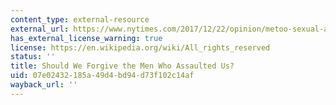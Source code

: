 ```yaml
---
content_type: external-resource
external_url: https://www.nytimes.com/2017/12/22/opinion/metoo-sexual-assault-forgiveness.html?ribbon-ad-idx=3&rref=opinion&module=Ribbon&version=context%C2%AEion=Header&action=click&contentCollection=Opinion&pgtype=article
has_external_license_warning: true
license: https://en.wikipedia.org/wiki/All_rights_reserved
status: ''
title: Should We Forgive the Men Who Assaulted Us?
uid: 07e02432-185a-49d4-bd94-d73f102c14af
wayback_url: ''
---
```

